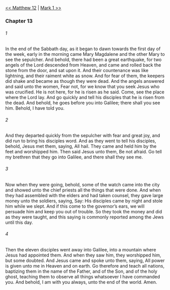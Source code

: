 [<< Matthew 12](Matthew%2012)  |  [Mark 1 >>](Mark%201)

### Chapter 13
###### 1
In the end of the Sabbath day, as it began to dawn towards the first day of the week, early in the morning came Mary Magdalene and the other Mary to see the sepulcher. And behold, there had been a great earthquake, for two angels of the Lord descended from Heaven, and came and rolled back the stone from the door, and sat upon it. And their countenance was like lightning, and their raiment white as snow. And for fear of them, the keepers did shake and became as though they were dead. And the angels answered and said unto the women, Fear not, for we know that you seek Jesus who was crucified. He is not here, for he is risen as he said. Come, see the place where the Lord lay. And go quickly and tell his disciples that he is risen from the dead. And behold, he goes before you into Galilee; there shall you see him. Behold, I have told you.

###### 2
And they departed quickly from the sepulcher with fear and great joy, and did run to bring his disciples word. And as they went to tell his disciples, behold, Jesus met them, saying, All hail. They came and held him by the feet and worshipped him. Then said Jesus unto them, Be not afraid. Go tell my brethren that they go into Galilee, and there shall they see me.

###### 3
Now when they were going, behold, some of the watch came into the city and showed unto the chief priests all the things that were done. And when they had assembled with the elders and had taken counsel, they gave large money unto the soldiers, saying, Say: His disciples came by night and stole him while we slept. And if this come to the governor’s ears, we will persuade him and keep you out of trouble. So they took the money and did as they were taught, and this saying is commonly reported among the Jews until this day.

###### 4
Then the eleven disciples went away into Galilee, into a mountain where Jesus had appointed them. And when they saw him, they worshipped him, but some doubted. And Jesus came and spoke unto them, saying, All power is given unto me in Heaven and on earth. Go therefore and teach all nations, baptizing them in the name of the Father, and of the Son, and of the holy ghost, teaching them to observe all things whatsoever I have commanded you. And behold, I am with you always, unto the end of the world. Amen.